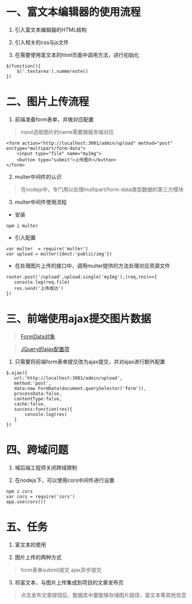# 一、富文本编辑器的使用流程
1. 引入富文本编辑器的HTML结构

2. 引入相关的css与js文件

3. 在需要使用富文本的html页面中调用方法，进行初始化
```
$(function(){
    $('.textarea').summernote()
})
```

# 二、图片上传流程
1. 前端准备form表单，并做对应配置
> input选取图片的name需要跟服务端对应
```
<form action="http://localhost:3001/admin/upload" method="post" enctype="multipart/form-data">
    <input type="file" name="myImg">
    <button type="submit">上传图片</button>
</form>
```

2. multer中间件的认识
> 在nodejs中，专门用以处理multipart/form-data类型数据的第三方模块

3. multer中间件使用流程
 + 安装
 ```
 npm i multer
 ```

 + 引入配置
 ```
 var multer  = require('multer')
var upload = multer({dest:'public/img'})
 ```

 + 在处理图片上传的接口中，调用multer提供的方法处理对应资源文件
 ```
 router.post('/upload',upload.single('myImg'),(req,res)=>{
    console.log(req.file)
    res.send('上传成功')
})
 ```

 # 三、前端使用ajax提交图片数据
 > [FormData对象](https://developer.mozilla.org/zh-CN/docs/Web/API/FormData/FormData) 

 > [JQuery的ajax配置项](https://www.runoob.com/jquery/ajax-ajax.html)

 1. 只需要将前端form表单提交改为ajax提交，并对ajax进行额外配置
 ```
 $.ajax({
    url:'http://localhost:3001/admin/upload',
    method:'post',
    data:new FormData(document.querySelector('form')),
    processData:false,
    contentType:false,
    cache:false,
    success:function(res){
        console.log(res)
    }
})
 ```


 # 四、跨域问题
 1. 喊后端工程师关闭跨域限制

 2. 在nodejs下，可以使用cors中间件进行设置
 ```
 npm i cors
var cors = require('cors')
 app.use(cors())
 ```

 # 五、任务
 1. 富文本的使用

 2. 图片上传的两种方式
 > form表单submit提交
 > ajax异步提交

 3. 将富文本、与图片上传集成到项目的文章发布页
 > 点击发布文章按钮后，数据库中要能够存储图片路径、富文本等其他信息

